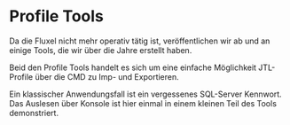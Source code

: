 # Profile Tools

Da die Fluxel nicht mehr operativ tätig ist, veröffentlichen wir ab und an einige Tools, die wir über die Jahre erstellt haben.

Beid den Profile Tools handelt es sich um eine einfache Möglichkeit JTL-Profile über die CMD zu Imp- und Exportieren.

Ein klassischer Anwendungsfall ist ein vergessenes SQL-Server Kennwort. Das Auslesen über Konsole ist hier einmal in einem kleinen Teil des Tools demonstriert.
